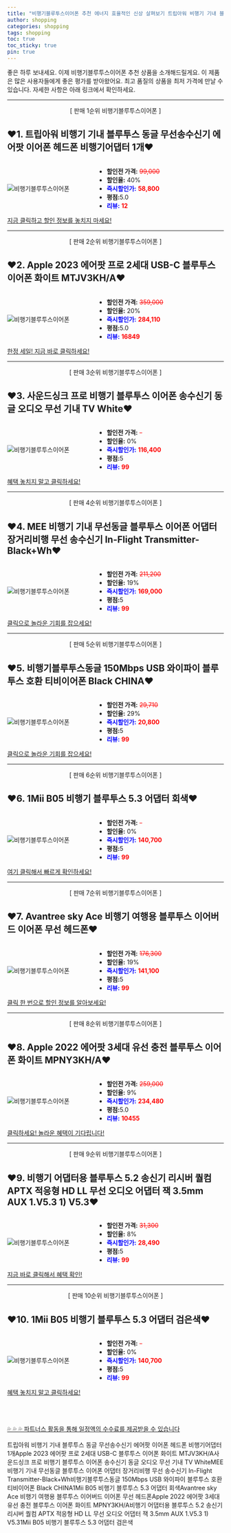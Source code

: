 ```yaml
---
title: "비행기블루투스이어폰 추천 에너지 효율적인 신상 살펴보기 트립아워 비행기 기내 블루투스 동글"
author: shopping
categories: shopping
tags: shopping
toc: true
toc_sticky: true
pin: true
---
```

좋은 하루 보내세요. 이제 비행기블루투스이어폰 추천 상품을 소개해드릴게요. 이 제품은 많은 사용자들에게 좋은 평가를 받아왔어요. 최고 품질의 상품을 최저 가격에 만날 수 있습니다. 자세한 사항은 아래 링크에서 확인하세요.

---
<p class="toplist" style="margin: 0 auto; display: block; width: fit-content;">[ 판매 1순위 비행기블루투스이어폰 ]</p>

<h2><strong>❤️1. 트립아워 비행기 기내 블루투스 동글 무선송수신기 에어팟 이어폰 헤드폰 비행기어댑터 1개❤️</strong></h2>

<div style="display: flex; align-items: center;">
    <div style="flex: 0.4;">
        <img src="https://thumbnail9.coupangcdn.com/thumbnails/remote/230x230ex/image/vendor_inventory/a33c/5e19fdc05a0e46c84871539c721f9cdaa57ee1e04d48eaa594db2b68199c.png" alt="비행기블루투스이어폰" style="max-width: 100%;">
    </div>
    <div style="flex: 0.6; margin-left: 10px;">
        <ul>
            <li><strong>할인전 가격:</strong> <del style="color: red;">99,000</del></li>
            <li><strong>할인율:</strong> 40%</li>
            <li><span style='color:blue'><strong>즉시할인가:</strong></span> <span style='color:red'><strong>58,800</strong></span></li>
            <li><strong>평점:</strong>5.0</li>
            <li><span style='color:blue'><strong>리뷰:</strong></span> <span style='color:red'><strong>12</strong></span></li>
        </ul>
    </div>
</div>
<div class="center">
    <a href="https://selin100587001.github.io?lptag=AF9450613&subid=githubio&pageKey=7647136288&traceid=V0-153&itemId=20336978731&vendorItemId=88662916252" class="myButton">
        지금 클릭하고 할인 정보를 놓치지 마세요!
    </a>
</div>


---
<p class="toplist" style="margin: 0 auto; display: block; width: fit-content;">[ 판매 2순위 비행기블루투스이어폰 ]</p>

<h2><strong>❤️2. Apple 2023 에어팟 프로 2세대 USB-C 블루투스 이어폰 화이트 MTJV3KH/A❤️</strong></h2>

<div style="display: flex; align-items: center;">
    <div style="flex: 0.4;">
        <img src="https://thumbnail7.coupangcdn.com/thumbnails/remote/230x230ex/image/retail/images/2023/09/19/17/3/2fc81db0-55e2-4571-aac2-4556b5e2e916.jpg" alt="비행기블루투스이어폰" style="max-width: 100%;">
    </div>
    <div style="flex: 0.6; margin-left: 10px;">
        <ul>
            <li><strong>할인전 가격:</strong> <del style="color: red;">359,000</del></li>
            <li><strong>할인율:</strong> 20%</li>
            <li><span style='color:blue'><strong>즉시할인가:</strong></span> <span style='color:red'><strong>284,110</strong></span></li>
            <li><strong>평점:</strong>5.0</li>
            <li><span style='color:blue'><strong>리뷰:</strong></span> <span style='color:red'><strong>16849</strong></span></li>
        </ul>
    </div>
</div>
<div class="center">
    <a href="https://selin100587001.github.io?lptag=AF9450613&subid=githubio&pageKey=7608804797&traceid=V0-153&itemId=20146298818&vendorItemId=87239403818" class="myButton">
        한정 세일! 지금 바로 클릭하세요!
    </a>
</div>


---
<p class="toplist" style="margin: 0 auto; display: block; width: fit-content;">[ 판매 3순위 비행기블루투스이어폰 ]</p>

<h2><strong>❤️3. 사운드싱크 프로 비행기 블루투스 이어폰 송수신기 동글 오디오 무선 기내 TV White❤️</strong></h2>

<div style="display: flex; align-items: center;">
    <div style="flex: 0.4;">
        <img src="https://thumbnail8.coupangcdn.com/thumbnails/remote/230x230ex/image/vendor_inventory/256a/d201db7758bcb6a46aa46b95c5c091dee749cb9800451c73b14ee76d9f8c.jpg" alt="비행기블루투스이어폰" style="max-width: 100%;">
    </div>
    <div style="flex: 0.6; margin-left: 10px;">
        <ul>
            <li><strong>할인전 가격:</strong> <del style="color: red;">-</del></li>
            <li><strong>할인율:</strong> 0%</li>
            <li><span style='color:blue'><strong>즉시할인가:</strong></span> <span style='color:red'><strong>116,400</strong></span></li>
            <li><strong>평점:</strong>5</li>
            <li><span style='color:blue'><strong>리뷰:</strong></span> <span style='color:red'><strong>99</strong></span></li>
        </ul>
    </div>
</div>
<div class="center">
    <a href="https://selin100587001.github.io?lptag=AF9450613&subid=githubio&pageKey=7924215395&traceid=V0-153&itemId=21779348734&vendorItemId=88828110465" class="myButton">
        혜택 놓치지 말고 클릭하세요!
    </a>
</div>


---
<p class="toplist" style="margin: 0 auto; display: block; width: fit-content;">[ 판매 4순위 비행기블루투스이어폰 ]</p>

<h2><strong>❤️4. MEE 비행기 기내 무선동글 블루투스 이어폰 어댑터 장거리비행 무선 송수신기 In-Flight Transmitter-Black+Wh❤️</strong></h2>

<div style="display: flex; align-items: center;">
    <div style="flex: 0.4;">
        <img src="https://thumbnail9.coupangcdn.com/thumbnails/remote/230x230ex/image/vendor_inventory/32a6/85e5d7c205f00b3948db37b8f8bfb96c11f098e86bdb22a52e3ae29667a7.jpg" alt="비행기블루투스이어폰" style="max-width: 100%;">
    </div>
    <div style="flex: 0.6; margin-left: 10px;">
        <ul>
            <li><strong>할인전 가격:</strong> <del style="color: red;">211,200</del></li>
            <li><strong>할인율:</strong> 19%</li>
            <li><span style='color:blue'><strong>즉시할인가:</strong></span> <span style='color:red'><strong>169,000</strong></span></li>
            <li><strong>평점:</strong>5</li>
            <li><span style='color:blue'><strong>리뷰:</strong></span> <span style='color:red'><strong>99</strong></span></li>
        </ul>
    </div>
</div>
<div class="center">
    <a href="https://selin100587001.github.io?lptag=AF9450613&subid=githubio&pageKey=7910589499&traceid=V0-153&itemId=21704291346&vendorItemId=89064048492" class="myButton">
        클릭으로 놀라운 기회를 잡으세요!
    </a>
</div>


---
<p class="toplist" style="margin: 0 auto; display: block; width: fit-content;">[ 판매 5순위 비행기블루투스이어폰 ]</p>

<h2><strong>❤️5. 비행기블루투스동글 150Mbps USB 와이파이 블루투스 호환 티비이어폰 Black CHINA❤️</strong></h2>

<div style="display: flex; align-items: center;">
    <div style="flex: 0.4;">
        <img src="https://thumbnail10.coupangcdn.com/thumbnails/remote/230x230ex/image/vendor_inventory/b2b1/1422695301a912d10874b4283f4f0c25dc0cc0c8d16a5775d0a504846d66.jpg" alt="비행기블루투스이어폰" style="max-width: 100%;">
    </div>
    <div style="flex: 0.6; margin-left: 10px;">
        <ul>
            <li><strong>할인전 가격:</strong> <del style="color: red;">29,710</del></li>
            <li><strong>할인율:</strong> 29%</li>
            <li><span style='color:blue'><strong>즉시할인가:</strong></span> <span style='color:red'><strong>20,800</strong></span></li>
            <li><strong>평점:</strong>5</li>
            <li><span style='color:blue'><strong>리뷰:</strong></span> <span style='color:red'><strong>99</strong></span></li>
        </ul>
    </div>
</div>
<div class="center">
    <a href="https://selin100587001.github.io?lptag=AF9450613&subid=githubio&pageKey=7825141696&traceid=V0-153&itemId=21267060744&vendorItemId=90719473446" class="myButton">
        클릭으로 놀라운 기회를 잡으세요!
    </a>
</div>


---
<p class="toplist" style="margin: 0 auto; display: block; width: fit-content;">[ 판매 6순위 비행기블루투스이어폰 ]</p>

<h2><strong>❤️6. 1Mii B05 비행기 블루투스 5.3 어댑터 회색❤️</strong></h2>

<div style="display: flex; align-items: center;">
    <div style="flex: 0.4;">
        <img src="https://thumbnail8.coupangcdn.com/thumbnails/remote/230x230ex/image/vendor_inventory/2e9d/be4ea82027971ab78152a0db00cfe50ce2f3fb5670ede02ad585d6c28039.jpg" alt="비행기블루투스이어폰" style="max-width: 100%;">
    </div>
    <div style="flex: 0.6; margin-left: 10px;">
        <ul>
            <li><strong>할인전 가격:</strong> <del style="color: red;">-</del></li>
            <li><strong>할인율:</strong> 0%</li>
            <li><span style='color:blue'><strong>즉시할인가:</strong></span> <span style='color:red'><strong>140,700</strong></span></li>
            <li><strong>평점:</strong>5</li>
            <li><span style='color:blue'><strong>리뷰:</strong></span> <span style='color:red'><strong>99</strong></span></li>
        </ul>
    </div>
</div>
<div class="center">
    <a href="https://selin100587001.github.io?lptag=AF9450613&subid=githubio&pageKey=7837481352&traceid=V0-153&itemId=21327290427&vendorItemId=88385946785" class="myButton">
        여기 클릭해서 빠르게 확인하세요!
    </a>
</div>


---
<p class="toplist" style="margin: 0 auto; display: block; width: fit-content;">[ 판매 7순위 비행기블루투스이어폰 ]</p>

<h2><strong>❤️7. Avantree sky Ace 비행기 여행용 블루투스 이어버드 이어폰 무선 헤드폰❤️</strong></h2>

<div style="display: flex; align-items: center;">
    <div style="flex: 0.4;">
        <img src="https://thumbnail8.coupangcdn.com/thumbnails/remote/230x230ex/image/vendor_inventory/c7c6/26493695b5cab52a775c31893102bdde4f54f73b374b5ed2420dd264b340.jpg" alt="비행기블루투스이어폰" style="max-width: 100%;">
    </div>
    <div style="flex: 0.6; margin-left: 10px;">
        <ul>
            <li><strong>할인전 가격:</strong> <del style="color: red;">176,300</del></li>
            <li><strong>할인율:</strong> 19%</li>
            <li><span style='color:blue'><strong>즉시할인가:</strong></span> <span style='color:red'><strong>141,100</strong></span></li>
            <li><strong>평점:</strong>5</li>
            <li><span style='color:blue'><strong>리뷰:</strong></span> <span style='color:red'><strong>99</strong></span></li>
        </ul>
    </div>
</div>
<div class="center">
    <a href="https://selin100587001.github.io?lptag=AF9450613&subid=githubio&pageKey=7910705135&traceid=V0-153&itemId=21704915007&vendorItemId=88801237350" class="myButton">
        클릭 한 번으로 할인 정보를 알아보세요!
    </a>
</div>


---
<p class="toplist" style="margin: 0 auto; display: block; width: fit-content;">[ 판매 8순위 비행기블루투스이어폰 ]</p>

<h2><strong>❤️8. Apple 2022 에어팟 3세대 유선 충전 블루투스 이어폰 화이트 MPNY3KH/A❤️</strong></h2>

<div style="display: flex; align-items: center;">
    <div style="flex: 0.4;">
        <img src="https://thumbnail9.coupangcdn.com/thumbnails/remote/230x230ex/image/retail/images/8180553906635378-b6f52d5e-de6d-4bec-aab2-821a2ba85b09.crdownload" alt="비행기블루투스이어폰" style="max-width: 100%;">
    </div>
    <div style="flex: 0.6; margin-left: 10px;">
        <ul>
            <li><strong>할인전 가격:</strong> <del style="color: red;">259,000</del></li>
            <li><strong>할인율:</strong> 9%</li>
            <li><span style='color:blue'><strong>즉시할인가:</strong></span> <span style='color:red'><strong>234,480</strong></span></li>
            <li><strong>평점:</strong>5.0</li>
            <li><span style='color:blue'><strong>리뷰:</strong></span> <span style='color:red'><strong>10455</strong></span></li>
        </ul>
    </div>
</div>
<div class="center">
    <a href="https://selin100587001.github.io?lptag=AF9450613&subid=githubio&pageKey=6773610094&traceid=V0-153&itemId=15910748720&vendorItemId=83118291928" class="myButton">
        클릭하세요! 놀라운 혜택이 기다립니다!
    </a>
</div>


---
<p class="toplist" style="margin: 0 auto; display: block; width: fit-content;">[ 판매 9순위 비행기블루투스이어폰 ]</p>

<h2><strong>❤️9. 비행기 어댑터용 블루투스 5.2 송신기 리시버 퀄컴 APTX 적응형 HD LL 무선 오디오 어댑터 잭 3.5mm AUX 1.V5.3 1) V5.3❤️</strong></h2>

<div style="display: flex; align-items: center;">
    <div style="flex: 0.4;">
        <img src="https://thumbnail6.coupangcdn.com/thumbnails/remote/230x230ex/image/vendor_inventory/f442/d2d08733e1a5090b72185669a65575bfb69e6444e0512fc1aaf3bcea6b4f.jpg" alt="비행기블루투스이어폰" style="max-width: 100%;">
    </div>
    <div style="flex: 0.6; margin-left: 10px;">
        <ul>
            <li><strong>할인전 가격:</strong> <del style="color: red;">31,300</del></li>
            <li><strong>할인율:</strong> 8%</li>
            <li><span style='color:blue'><strong>즉시할인가:</strong></span> <span style='color:red'><strong>28,490</strong></span></li>
            <li><strong>평점:</strong>5</li>
            <li><span style='color:blue'><strong>리뷰:</strong></span> <span style='color:red'><strong>99</strong></span></li>
        </ul>
    </div>
</div>
<div class="center">
    <a href="https://selin100587001.github.io?lptag=AF9450613&subid=githubio&pageKey=7682430165&traceid=V0-153&itemId=20523031325&vendorItemId=90289333649" class="myButton">
        지금 바로 클릭해서 혜택 확인!
    </a>
</div>


---
<p class="toplist" style="margin: 0 auto; display: block; width: fit-content;">[ 판매 10순위 비행기블루투스이어폰 ]</p>

<h2><strong>❤️10. 1Mii B05 비행기 블루투스 5.3 어댑터 검은색❤️</strong></h2>

<div style="display: flex; align-items: center;">
    <div style="flex: 0.4;">
        <img src="https://thumbnail6.coupangcdn.com/thumbnails/remote/230x230ex/image/vendor_inventory/f2c7/bacbbc99f180fdcff534f868364e0518126710e4a5a297a30dd8d8464efb.jpg" alt="비행기블루투스이어폰" style="max-width: 100%;">
    </div>
    <div style="flex: 0.6; margin-left: 10px;">
        <ul>
            <li><strong>할인전 가격:</strong> <del style="color: red;">-</del></li>
            <li><strong>할인율:</strong> 0%</li>
            <li><span style='color:blue'><strong>즉시할인가:</strong></span> <span style='color:red'><strong>140,700</strong></span></li>
            <li><strong>평점:</strong>5</li>
            <li><span style='color:blue'><strong>리뷰:</strong></span> <span style='color:red'><strong>99</strong></span></li>
        </ul>
    </div>
</div>
<div class="center">
    <a href="https://selin100587001.github.io?lptag=AF9450613&subid=githubio&pageKey=7837481352&traceid=V0-153&itemId=21327290429&vendorItemId=88385946797" class="myButton">
        혜택 놓치지 말고 클릭하세요!
    </a>
</div>

<br><br><br>[💦 💦 💦 파트너스 활동을 통해 일정액의 수수료를 제공받을 수 있습니다](https://link.coupang.com/a/bcpT2c)<br><br>트립아워 비행기 기내 블루투스 동글 무선송수신기 에어팟 이어폰 헤드폰 비행기어댑터 1개Apple 2023 에어팟 프로 2세대 USB-C 블루투스 이어폰 화이트 MTJV3KH/A사운드싱크 프로 비행기 블루투스 이어폰 송수신기 동글 오디오 무선 기내 TV WhiteMEE 비행기 기내 무선동글 블루투스 이어폰 어댑터 장거리비행 무선 송수신기 In-Flight Transmitter-Black+Wh비행기블루투스동글 150Mbps USB 와이파이 블루투스 호환 티비이어폰 Black CHINA1Mii B05 비행기 블루투스 5.3 어댑터 회색Avantree sky Ace 비행기 여행용 블루투스 이어버드 이어폰 무선 헤드폰Apple 2022 에어팟 3세대 유선 충전 블루투스 이어폰 화이트 MPNY3KH/A비행기 어댑터용 블루투스 5.2 송신기 리시버 퀄컴 APTX 적응형 HD LL 무선 오디오 어댑터 잭 3.5mm AUX 1.V5.3 1) V5.31Mii B05 비행기 블루투스 5.3 어댑터 검은색